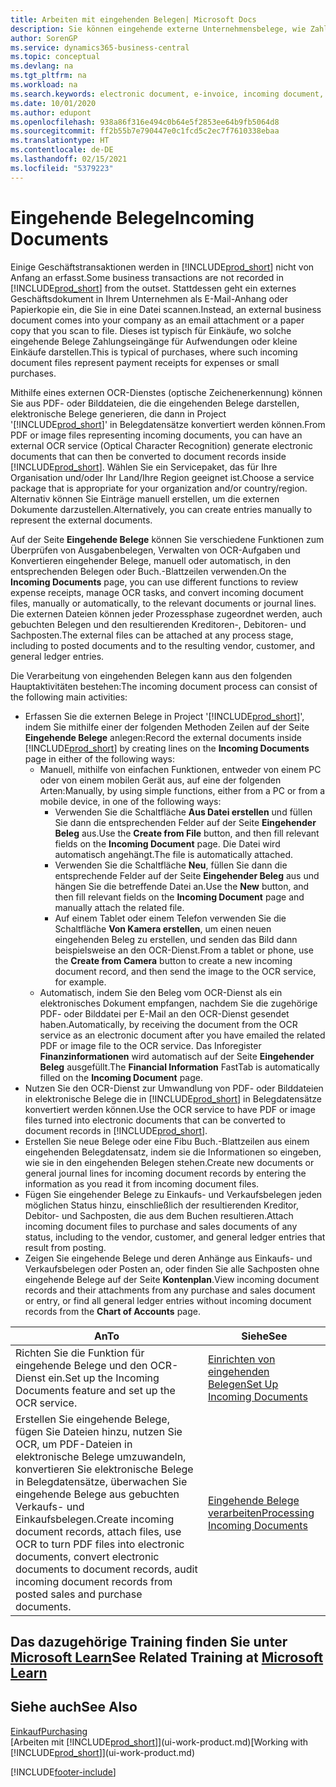 ```yaml
---
title: Arbeiten mit eingehenden Belegen| Microsoft Docs
description: Sie können eingehende externe Unternehmensbelege, wie Zahlungseingänge oder PDF-Dateien verwalten, OCR-Aufgaben verwalten und Dateien in elektronische Belege und Datensätze umwandeln.
author: SorenGP
ms.service: dynamics365-business-central
ms.topic: conceptual
ms.devlang: na
ms.tgt_pltfrm: na
ms.workload: na
ms.search.keywords: electronic document, e-invoice, incoming document, OCR, ecommerce, document exchange, import invoice
ms.date: 10/01/2020
ms.author: edupont
ms.openlocfilehash: 938a86f316e494c0b64e5f2853ee64b9fb5064d8
ms.sourcegitcommit: ff2b55b7e790447e0c1fcd5c2ec7f7610338ebaa
ms.translationtype: HT
ms.contentlocale: de-DE
ms.lasthandoff: 02/15/2021
ms.locfileid: "5379223"
---
```

# <a name="incoming-documents"></a><span data-ttu-id="0e86b-103">Eingehende Belege</span><span class="sxs-lookup"><span data-stu-id="0e86b-103">Incoming Documents</span></span>

<span data-ttu-id="0e86b-104">Einige Geschäftstransaktionen werden in [!INCLUDE[prod_short](includes/prod_short.md)] nicht von Anfang an erfasst.</span><span class="sxs-lookup"><span data-stu-id="0e86b-104">Some business transactions are not recorded in [!INCLUDE[prod_short](includes/prod_short.md)] from the outset.</span></span> <span data-ttu-id="0e86b-105">Stattdessen geht ein externes Geschäftsdokument in Ihrem Unternehmen als E-Mail-Anhang oder Papierkopie ein, die Sie in eine Datei scannen.</span><span class="sxs-lookup"><span data-stu-id="0e86b-105">Instead, an external business document comes into your company as an email attachment or a paper copy that you scan to file.</span></span> <span data-ttu-id="0e86b-106">Dieses ist typisch für Einkäufe, wo solche eingehende Belege Zahlungseingänge für Aufwendungen oder kleine Einkäufe darstellen.</span><span class="sxs-lookup"><span data-stu-id="0e86b-106">This is typical of purchases, where such incoming document files represent payment receipts for expenses or small purchases.</span></span>

<span data-ttu-id="0e86b-107">Mithilfe eines externen OCR-Dienstes (optische Zeichenerkennung) können Sie aus PDF- oder Bilddateien, die die eingehenden Belege darstellen, elektronische Belege generieren, die dann in Project '[!INCLUDE[prod_short](includes/prod_short.md)]' in Belegdatensätze konvertiert werden können.</span><span class="sxs-lookup"><span data-stu-id="0e86b-107">From PDF or image files representing incoming documents, you can have an external OCR service (Optical Character Recognition) generate electronic documents that can then be converted to document records inside [!INCLUDE[prod_short](includes/prod_short.md)].</span></span> <span data-ttu-id="0e86b-108">Wählen Sie ein Servicepaket, das für Ihre Organisation und/oder Ihr Land/Ihre Region geeignet ist.</span><span class="sxs-lookup"><span data-stu-id="0e86b-108">Choose a service package that is appropriate for your organization and/or country/region.</span></span> <span data-ttu-id="0e86b-109">Alternativ können Sie Einträge manuell erstellen, um die externen Dokumente darzustellen.</span><span class="sxs-lookup"><span data-stu-id="0e86b-109">Alternatively, you can create entries manually to represent the external documents.</span></span>  

<span data-ttu-id="0e86b-110">Auf der Seite **Eingehende Belege** können Sie verschiedene Funktionen zum Überprüfen von Ausgabenbelegen, Verwalten von OCR-Aufgaben und Konvertieren eingehender Belege, manuell oder automatisch, in den entsprechenden Belegen oder Buch.-Blattzeilen verwenden.</span><span class="sxs-lookup"><span data-stu-id="0e86b-110">On the **Incoming Documents** page, you can use different functions to review expense receipts, manage OCR tasks, and convert incoming document files, manually or automatically, to the relevant documents or journal lines.</span></span> <span data-ttu-id="0e86b-111">Die externen Dateien können jeder Prozessphase zugeordnet werden, auch gebuchten Belegen und den resultierenden Kreditoren-, Debitoren- und Sachposten.</span><span class="sxs-lookup"><span data-stu-id="0e86b-111">The external files can be attached at any process stage, including to posted documents and to the resulting vendor, customer, and general ledger entries.</span></span>

<span data-ttu-id="0e86b-112">Die Verarbeitung von eingehenden Belegen kann aus den folgenden Hauptaktivitäten bestehen:</span><span class="sxs-lookup"><span data-stu-id="0e86b-112">The incoming document process can consist of the following main activities:</span></span>

* <span data-ttu-id="0e86b-113">Erfassen Sie die externen Belege in Project '[!INCLUDE[prod_short](includes/prod_short.md)]', indem Sie mithilfe einer der folgenden Methoden Zeilen auf der Seite **Eingehende Belege** anlegen:</span><span class="sxs-lookup"><span data-stu-id="0e86b-113">Record the external documents inside [!INCLUDE[prod_short](includes/prod_short.md)] by creating lines on the **Incoming Documents** page in either of the following ways:</span></span>
  * <span data-ttu-id="0e86b-114">Manuell, mithilfe von einfachen Funktionen, entweder von einem PC oder von einem mobilen Gerät aus, auf eine der folgenden Arten:</span><span class="sxs-lookup"><span data-stu-id="0e86b-114">Manually, by using simple functions, either from a PC or from a mobile device, in one of the following ways:</span></span>
    * <span data-ttu-id="0e86b-115">Verwenden Sie die Schaltfläche **Aus Datei erstellen** und füllen Sie dann die entsprechenden Felder auf der Seite **Eingehender Beleg** aus.</span><span class="sxs-lookup"><span data-stu-id="0e86b-115">Use the **Create from File** button, and then fill relevant fields on the **Incoming Document** page.</span></span> <span data-ttu-id="0e86b-116">Die Datei wird automatisch angehängt.</span><span class="sxs-lookup"><span data-stu-id="0e86b-116">The file is automatically attached.</span></span>  
    * <span data-ttu-id="0e86b-117">Verwenden Sie die Schaltfläche **Neu**, füllen Sie dann die entsprechende Felder auf der Seite **Eingehender Beleg** aus und hängen Sie die betreffende Datei an.</span><span class="sxs-lookup"><span data-stu-id="0e86b-117">Use the **New** button, and then fill relevant fields on the **Incoming Document** page and manually attach the related file.</span></span>
    * <span data-ttu-id="0e86b-118">Auf einem Tablet oder einem Telefon verwenden Sie die Schaltfläche **Von Kamera erstellen**, um einen neuen eingehenden Beleg zu erstellen, und senden das Bild dann beispielsweise an den OCR-Dienst.</span><span class="sxs-lookup"><span data-stu-id="0e86b-118">From a tablet or phone, use the **Create from Camera** button to create a new incoming document record, and then send the image to the OCR service, for example.</span></span>
  * <span data-ttu-id="0e86b-119">Automatisch, indem Sie den Beleg vom OCR-Dienst als ein elektronisches Dokument empfangen, nachdem Sie die zugehörige PDF- oder Bilddatei per E-Mail an den OCR-Dienst gesendet haben.</span><span class="sxs-lookup"><span data-stu-id="0e86b-119">Automatically, by receiving the document from the OCR service as an electronic document after you have emailed the related PDF or image file to the OCR service.</span></span> <span data-ttu-id="0e86b-120">Das Inforegister **Finanzinformationen** wird automatisch auf der Seite **Eingehender Beleg** ausgefüllt.</span><span class="sxs-lookup"><span data-stu-id="0e86b-120">The **Financial Information** FastTab is automatically filled on the **Incoming Document** page.</span></span>
* <span data-ttu-id="0e86b-121">Nutzen Sie den OCR-Dienst zur Umwandlung von PDF- oder Bilddateien in elektronische Belege die in [!INCLUDE[prod_short](includes/prod_short.md)] in Belegdatensätze konvertiert werden können.</span><span class="sxs-lookup"><span data-stu-id="0e86b-121">Use the OCR service to have PDF or image files turned into electronic documents that can be converted to document records in [!INCLUDE[prod_short](includes/prod_short.md)].</span></span>
* <span data-ttu-id="0e86b-122">Erstellen Sie neue Belege oder eine Fibu Buch.-Blattzeilen aus einem eingehenden Belegdatensatz, indem sie die Informationen so eingeben, wie sie in den eingehenden Belegen stehen.</span><span class="sxs-lookup"><span data-stu-id="0e86b-122">Create new documents or general journal lines for incoming document records by entering the information as you read it from incoming document files.</span></span>
* <span data-ttu-id="0e86b-123">Fügen Sie eingehender Belege zu Einkaufs- und Verkaufsbelegen jeden möglichen Status hinzu, einschließlich der resultierenden Kreditor, Debitor- und Sachposten, die aus dem Buchen resultieren.</span><span class="sxs-lookup"><span data-stu-id="0e86b-123">Attach incoming document files to purchase and sales documents of any status, including to the vendor, customer, and general ledger entries that result from posting.</span></span>
* <span data-ttu-id="0e86b-124">Zeigen Sie eingehende Belege und deren Anhänge aus Einkaufs- und Verkaufsbelegen oder Posten an, oder finden Sie alle Sachposten ohne eingehende Belege auf der Seite **Kontenplan**.</span><span class="sxs-lookup"><span data-stu-id="0e86b-124">View incoming document records and their attachments from any purchase and sales document or entry, or find all general ledger entries without incoming document records from the **Chart of Accounts** page.</span></span>

| <span data-ttu-id="0e86b-125">An</span><span class="sxs-lookup"><span data-stu-id="0e86b-125">To</span></span> | <span data-ttu-id="0e86b-126">Siehe</span><span class="sxs-lookup"><span data-stu-id="0e86b-126">See</span></span> |
| --- | --- |
| <span data-ttu-id="0e86b-127">Richten Sie die Funktion für eingehende Belege und den OCR-Dienst ein.</span><span class="sxs-lookup"><span data-stu-id="0e86b-127">Set up the Incoming Documents feature and set up the OCR service.</span></span> |[<span data-ttu-id="0e86b-128">Einrichten von eingehenden Belegen</span><span class="sxs-lookup"><span data-stu-id="0e86b-128">Set Up Incoming Documents</span></span>](across-how-setup-income-documents.md) |
| <span data-ttu-id="0e86b-129">Erstellen Sie eingehende Belege, fügen Sie Dateien hinzu, nutzen Sie OCR, um PDF-Dateien in elektronische Belege umzuwandeln, konvertieren Sie elektronische Belege in Belegdatensätze, überwachen Sie eingehende Belege aus gebuchten Verkaufs- und Einkaufsbelegen.</span><span class="sxs-lookup"><span data-stu-id="0e86b-129">Create incoming document records, attach files, use OCR to turn PDF files into electronic documents, convert electronic documents to document records, audit incoming document records from posted sales and purchase documents.</span></span> |[<span data-ttu-id="0e86b-130">Eingehende Belege verarbeiten</span><span class="sxs-lookup"><span data-stu-id="0e86b-130">Processing Incoming Documents</span></span>](across-process-income-documents.md) |

## <a name="see-related-training-at-microsoft-learn"></a><span data-ttu-id="0e86b-131">Das dazugehörige Training finden Sie unter [Microsoft Learn](/learn/modules/incoming-documents-dynamics-365-business-central/index)</span><span class="sxs-lookup"><span data-stu-id="0e86b-131">See Related Training at [Microsoft Learn](/learn/modules/incoming-documents-dynamics-365-business-central/index)</span></span>

## <a name="see-also"></a><span data-ttu-id="0e86b-132">Siehe auch</span><span class="sxs-lookup"><span data-stu-id="0e86b-132">See Also</span></span>

[<span data-ttu-id="0e86b-133">Einkauf</span><span class="sxs-lookup"><span data-stu-id="0e86b-133">Purchasing</span></span>](purchasing-manage-purchasing.md)  
<span data-ttu-id="0e86b-134">[Arbeiten mit [!INCLUDE[prod_short](includes/prod_short.md)]](ui-work-product.md)</span><span class="sxs-lookup"><span data-stu-id="0e86b-134">[Working with [!INCLUDE[prod_short](includes/prod_short.md)]](ui-work-product.md)</span></span>  


[!INCLUDE[footer-include](includes/footer-banner.md)]